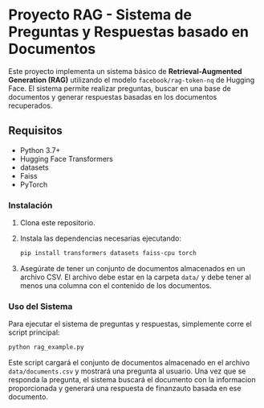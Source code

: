 # Proyecto RAG - Sistema de Preguntas y Respuestas basado en Documentos

Este proyecto implementa un sistema básico de **Retrieval-Augmented Generation (RAG)** utilizando el modelo `facebook/rag-token-nq` de Hugging Face. El sistema permite realizar preguntas, buscar en una base de documentos y generar respuestas basadas en los documentos recuperados.

## Requisitos

- Python 3.7+
- Hugging Face Transformers
- datasets
- Faiss
- PyTorch

### Instalación

1. Clona este repositorio.
2. Instala las dependencias necesarias ejecutando:

    ```bash
    pip install transformers datasets faiss-cpu torch
    ```

3. Asegúrate de tener un conjunto de documentos almacenados en un archivo CSV. El archivo debe estar en la carpeta `data/` y debe tener al menos una columna con el contenido de los documentos.

### Uso del Sistema

Para ejecutar el sistema de preguntas y respuestas, simplemente corre el script principal:

```bash
python rag_example.py
```

Este script cargará el conjunto de documentos almacenado en el archivo `data/documents.csv` y mostrará una pregunta al usuario. Una vez que se responda la pregunta, el sistema buscará el documento con la informacion proporcionada y generará una respuesta de finanzauto basada en ese documento.